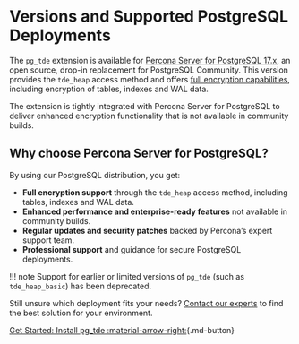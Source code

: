 # Versions and Supported PostgreSQL Deployments

The `pg_tde` extension is available for [Percona Server for PostgreSQL 17.x](https://docs.percona.com/postgresql/17/postgresql-server.html), an open source, drop-in replacement for PostgreSQL Community. This version provides the `tde_heap` access method and offers [full encryption capabilities](../features.md), including encryption of tables, indexes and WAL data.

The extension is tightly integrated with Percona Server for PostgreSQL to deliver enhanced encryption functionality that is not available in community builds.

## Why choose Percona Server for PostgreSQL?

By using our PostgreSQL distribution, you get:

- **Full encryption support** through the `tde_heap` access method, including tables, indexes and WAL data.
- **Enhanced performance and enterprise-ready features** not available in community builds.
- **Regular updates and security patches** backed by Percona’s expert support team.
- **Professional support** and guidance for secure PostgreSQL deployments.

!!! note
    Support for earlier or limited versions of `pg_tde` (such as `tde_heap_basic`) has been deprecated.

Still unsure which deployment fits your needs? [Contact our experts](https://www.percona.com/about/contact) to find the best solution for your environment.

[Get Started: Install pg_tde :material-arrow-right:](../install.md){.md-button}
